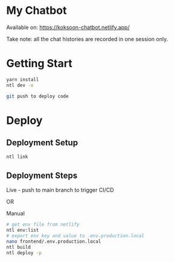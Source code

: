 # My Chatbot

Available on: https://koksoon-chatbot.netlify.app/

Take note: all the chat histories are recorded in one session only.

# Getting Start

```bash
yarn install
ntl dev -o
```

```bash
git push to deploy code
```

# Deploy

## Deployment Setup

```bash
ntl link
```

## Deployment Steps

Live - push to main branch to trigger CI/CD

OR

Manual

```bash
# get env file from netlify
ntl env:list
# export env key and value to .env.production.local
nano frontend/.env.production.local
ntl build
ntl deploy -p
```